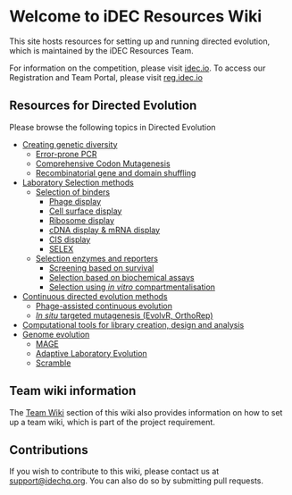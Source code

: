# Welcome to iDEC Resources Wiki

This site hosts resources for setting up and running directed evolution, which is maintained by the iDEC Resources Team.

For information on the competition, please visit [idec.io](https://idec.io).
To access our Registration and Team Portal, please visit [reg.idec.io](https://reg.idec.io)

## Resources for Directed Evolution

Please browse the following topics in Directed Evolution

- [Creating genetic diversity](resources/genetic_diversity.md)
    - [Error-prone PCR](resources/epPCR.md)
    - [Comprehensive Codon Mutagenesis](resources/CCM.md)
    - [Recombinatorial gene and domain shuffling](resources/gene_shuttling.md)
- [Laboratory Selection methods](resources/lab_selection_methods.md)
  - [Selection of binders](resources/binders.md)
    - [Phage display](resources/phage_display.md)
    - [Cell surface display](resources/FACS_FADS.md)
    - [Ribosome display](resources/ribodisplay.md)
    - [cDNA display & mRNA display](resources/mRNAdisplay.md)
    - [CIS display](resources/cisdisplay.md)
    - [SELEX](resources/selex.md)
  - [Selection enzymes and reporters](resources/enzymes.md)
    - [Screening based on survival](resources/survival.md)
    - [Selection based on biochemical assays](resources/biochem.md)
    - [Selection using *in vitro* compartmentalisation](resources/CBL.md)
- [Continuous directed evolution methods](resources/cont_de_methods.md)
    - [Phage-assisted continuous evolution](resources/PACE_PANCE.md)
    - [*In situ* targeted mutagenesis (EvolvR, OrthoRep)](resources/insitu_mut.md)
- [Computational tools for library creation, design and analysis](resources/computation_tools.md)
- [Genome evolution](resources/genome_evolution.md)
    - [MAGE](resources/mage.md)
    - [Adaptive Laboratory Evolution](resources/ALE.md)
    - [Scramble](resources/scramble.md)

## Team wiki information

The [Team Wiki](team_wiki/wiki_list.md) section of this wiki also provides information on how to set up a team wiki, which is part of the project requirement.

## Contributions
If you wish to contribute to this wiki, please contact us at [support@idechq.org](mailto:support@idechq.org).
You can also do so by submitting pull requests.
